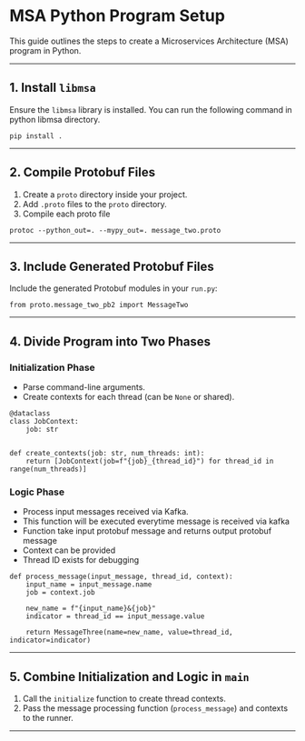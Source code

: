 # MSA Python Program Setup

This guide outlines the steps to create a Microservices Architecture (MSA) program in Python.

---

## 1. Install `libmsa`

Ensure the `libmsa` library is installed. You can run the following command in python libmsa directory.
```
pip install .
```
---

## 2. Compile Protobuf Files
1. Create a `proto` directory inside your project.
2. Add `.proto` files to the `proto` directory.
3. Compile each proto file
```
protoc --python_out=. --mypy_out=. message_two.proto
```
---

## 3. Include Generated Protobuf Files

Include the generated Protobuf modules in your `run.py`:
```
from proto.message_two_pb2 import MessageTwo
```
---

## 4. Divide Program into Two Phases

### Initialization Phase

- Parse command-line arguments.
- Create contexts for each thread (can be `None` or shared).
```
@dataclass
class JobContext:
    job: str


def create_contexts(job: str, num_threads: int):
    return [JobContext(job=f"{job}_{thread_id}") for thread_id in range(num_threads)]
```
### Logic Phase

- Process input messages received via Kafka.
- This function will be executed everytime message is received via kafka
- Function take input protobuf message and returns output protobuf message
- Context can be provided
- Thread ID exists for debugging
```
def process_message(input_message, thread_id, context):
    input_name = input_message.name
    job = context.job

    new_name = f"{input_name}&{job}"
    indicator = thread_id == input_message.value

    return MessageThree(name=new_name, value=thread_id, indicator=indicator)
```
---

## 5. Combine Initialization and Logic in `main`

1. Call the `initialize` function to create thread contexts.
2. Pass the message processing function (`process_message`) and contexts to the runner.

---
